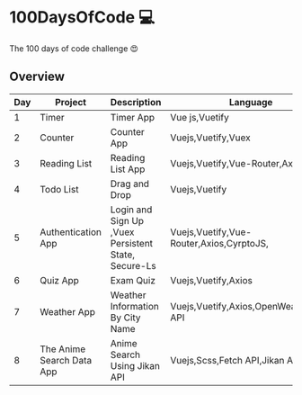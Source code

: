 # 100DaysOfCode 💻

The 100 days of code challenge 😍

## Overview

| Day | Project                      | Description                                                      | Language                                          | Status |
|-----|------------------------------|------------------------------------------------------------------|---------------------------------------------------|--------|
| 1   | Timer                        | Timer App                                                        | Vue js,Vuetify                                    | Done   |
| 2   | Counter                      | Counter App                                                      | Vuejs,Vuetify,Vuex                                | Done   |
| 3   | Reading List                 | Reading List App                                                 | Vuejs,Vuetify,Vue-Router,Axios                    | Done   |
| 4   | Todo List                    | Drag and Drop                                                    | Vuejs,Vuetify                                     | Done   |
| 5   | Authentication App           | Login and Sign Up ,Vuex Persistent State, Secure-Ls              | Vuejs,Vuetify,Vue-Router,Axios,CyrptoJS,          | Done   |
| 6   | Quiz App                     | Exam Quiz                                                        | Vuejs,Vuetify,Axios                               | Done   |
| 7   | Weather App                  | Weather Information By City Name                                 | Vuejs,Vuetify,Axios,OpenWeatherMap API            | Done   |
| 8   | The Anime Search Data App    |Anime Search Using Jikan API                                      | Vuejs,Scss,Fetch API,Jikan API                    | Done   |

